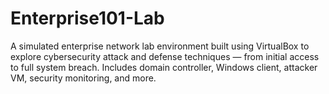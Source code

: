 # Enterprise101-Lab
A simulated enterprise network lab environment built using VirtualBox to explore cybersecurity attack and defense techniques — from initial access to full system breach. Includes domain controller, Windows client, attacker VM, security monitoring, and more.
